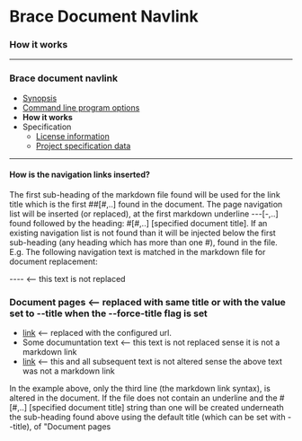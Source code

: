# Brace Document Navlink
### How it works 

----
### Brace document navlink
* [Synopsis](https://github.com/restarian/brace_document_navlink/blob/master/docs/README.md)
* [Command line program options](https://github.com/restarian/brace_document_navlink/blob/master/docs/usage.md)
* **How it works**
* Specification
  * [License information](https://github.com/restarian/brace_document_navlink/blob/master/docs/specification/license.md)
  * [Project specification data](https://github.com/restarian/brace_document_navlink/blob/master/docs/specification/specification.md)

----


#### How is the navigation links inserted?

The first sub-heading of the markdown file found will be used for the link title which is the first ##[#,..]
found in the document. The page navigation list will be inserted (or replaced), at the first markdown 
underline ---[-,..] found followed by the heading: #[#,..] [specified document title]. If an existing 
navigation list is not found than it will be injected below the first sub-heading (any heading which has
more than one #), found in the file. E.g. The following navigation text is matched in the markdown file for 
document replacement:

  ----                         <-- this text is not replaced
  ### Document pages           <-- replaced with same title or with the value set to --title when the --force-title flag is set
  * [link](url)                <-- replaced with the configured url.
  * Some documuntation text    <-- this text is not replaced sense it is not a markdown link
  * [link](url)                <-- this and all subsequent text is not altered sense the above text was not a markdown link

In the example above, only the third line (the markdown link syntax), is altered in the document. If the 
file does not contain an underline and the #[#,..] [specified document title] string than one will be created
underneath the sub-heading found above using the default title (which can be set with --title), of "Document pages

